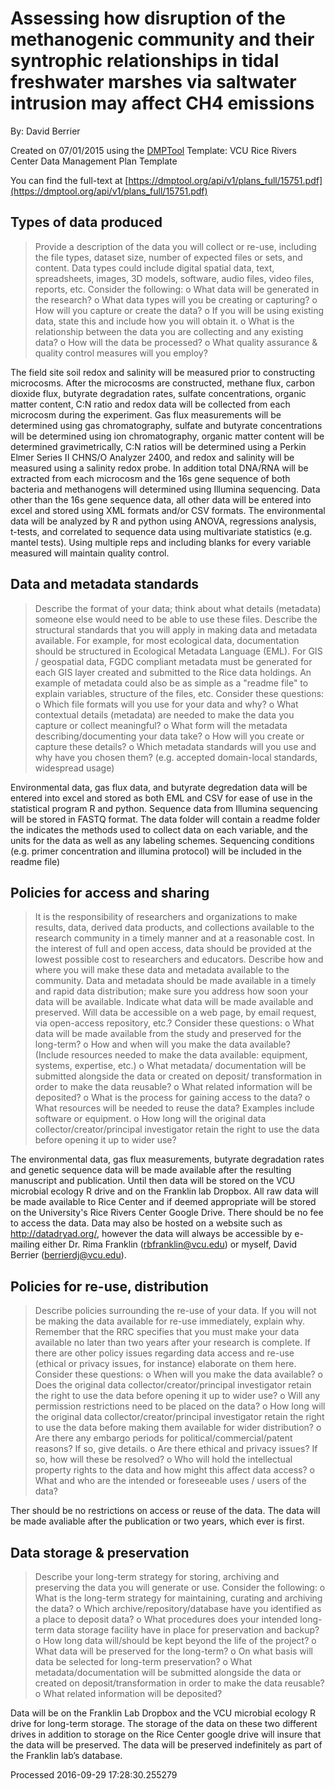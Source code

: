 # Assessing how disruption of the methanogenic community and their syntrophic relationships in tidal freshwater marshes via saltwater intrusion may affect CH4 emissions

By: David Berrier

Created on 07/01/2015 using the [DMPTool](https://dmp.cdlib.org/) Template: VCU Rice Rivers Center Data Management Plan Template

You can find the full-text at [https://dmptool.org/api/v1/plans_full/15751.pdf](https://dmptool.org/api/v1/plans_full/15751.pdf) 

## Types of data produced

> Provide a description of the data you will collect or re-use, including the file types, dataset size, number of expected files or sets, and content. Data types could include digital spatial data, text, spreadsheets, images, 3D models, software, audio files, video files, reports, etc. Consider the following:
o	What data will be generated in the research?
o	What data types will you be creating or capturing?
o	How will you capture or create the data?
o	If you will be using existing data, state this and include how you will obtain it.
o	What is the relationship between the data you are collecting and any existing data?
o	How will the data be processed?
o	What quality assurance & quality control measures will you employ?


The field site soil redox and salinity will be measured prior to constructing microcosms. After the microcosms are constructed, methane flux, carbon dioxide flux, butyrate degradation rates, sulfate concentrations, organic matter content, C:N ratio and redox data will be collected from each microcosm during the experiment. Gas flux measurements will be determined using gas chromatography, sulfate and butyrate concentrations will be determined using ion chromatography, organic matter content will be determined gravimetrically, C:N ratios will be determined using a Perkin Elmer Series II CHNS/O Analyzer 2400, and redox and salinity will be measured using a salinity redox probe. In addition total DNA/RNA will be extracted from each microcosm and the 16s gene sequence of both bacteria and methanogens will determined using Illumina sequencing. Data other than the 16s gene sequence data, all other data will be entered into excel and stored using XML formats and/or CSV formats. The environmental data will be analyzed by R and python using ANOVA, regressions analysis, t-tests, and correlated to sequence data using multivariate statistics (e.g. mantel tests). Using multiple reps and including blanks for every variable measured will maintain quality control.


## Data and metadata standards 

> Describe the format of your data; think about what details (metadata) someone else would need to be able to use these files. Describe the structural standards that you will apply in making data and metadata available. For example, for most ecological data, documentation should be structured in Ecological Metadata Language (EML).  For GIS / geospatial data, FGDC compliant metadata must be generated for each GIS layer created and submitted to the Rice data holdings.  An example of metadata could also be as simple as a "readme file" to explain variables, structure of the files, etc. Consider these questions:
o	Which file formats will you use for your data and why?
o	What contextual details (metadata) are needed to make the data you capture or collect meaningful?
o	What form will the metadata describing/documenting your data take?
o	How will you create or capture these details?
o	Which metadata standards will you use and why have you chosen them? (e.g. accepted domain-local standards, widespread usage)


Environmental data, gas flux data, and butyrate degredation data will be entered into excel and stored as both EML and CSV for ease of use in the statistical program R and python. Sequence data from Illumina sequencing will be stored in FASTQ format. The data folder will contain a readme folder the indicates the methods used to collect data on each variable, and the units for the data as well as any labeling schemes. Sequencing conditions (e.g. primer concentration and illumina protocol) will be included in the readme file)


## Policies for access and sharing

> It is the responsibility of researchers and organizations to make results, data, derived data products, and collections available to the research community in a timely manner and at a reasonable cost. In the interest of full and open access, data should be provided at the lowest possible cost to researchers and educators. 
Describe how and where you will make these data and metadata available to the community. Data and metadata should be made available in a timely and rapid data distribution; make sure you address how soon your data will be available. Indicate what data will be made available and preserved. Will data be accessible on a web page, by email request, via open-access repository, etc.? Consider these questions:
o	What data will be made available from the study and preserved for the long-term?
o	How and when will you make the data available? (Include resources needed to make the data available: equipment, systems, expertise, etc.)
o	What metadata/ documentation will be submitted alongside the data or created on deposit/ transformation in order to make the data reusable?
o	What related information will be deposited?
o	What is the process for gaining access to the data?
o	What resources will be needed to reuse the data? Examples include software or equipment.
o	How long will the original data collector/creator/principal investigator retain the right to use the data before opening it up to wider use?


The environmental data, gas flux measurements, butyrate degradation rates and genetic sequence data will be made available after the resulting manuscript and publication. Until then data will be stored on the VCU microbial ecology R drive and on the Franklin lab Dropbox. All raw data will be made available to Rice Center and if deemed appropriate will be stored on the University's Rice Rivers Center Google Drive. There should be no fee to access the data. Data may also be hosted on a website such as http://datadryad.org/, however the data will always be accessible by e-mailing either Dr. Rima Franklin (rbfranklin@vcu.edu) or myself, David Berrier (berrierdj@vcu.edu).


## Policies for re-use, distribution

> Describe policies surrounding the re-use of your data.  If you will not be making the data available for re-use immediately, explain why. Remember that the RRC specifies that you must make your data available no later than two years after your research is complete. If there are other policy issues regarding data access and re-use (ethical or privacy issues, for instance) elaborate on them here. Consider these questions:
o	When will you make the data available?
o	Does the original data collector/creator/principal investigator retain the right to use the data before opening it up to wider use?
o	Will any permission restrictions need to be placed on the data?
o	How long will the original data collector/creator/principal investigator retain the right to use the data before making them available for wider distribution?
o	Are there any embargo periods for political/commercial/patent reasons? If so, give details.
o	Are there ethical and privacy issues? If so, how will these be resolved?
o	Who will hold the intellectual property rights to the data and how might this affect data access?
o	What and who are the intended or foreseeable uses / users of the data?


Ther should be no restrictions on access or reuse of the data. The data will be made avaliable after the publication or two years, which ever is first.


## Data storage & preservation

> Describe your long-term strategy for storing, archiving and preserving the data you will generate or use. Consider the following:
o	What is the long-term strategy for maintaining, curating and archiving the data?
o	Which archive/repository/database have you identified as a place to deposit data?
o	What procedures does your intended long-term data storage facility have in place for preservation and backup?
o	How long data will/should be kept beyond the life of the project?
o	What data will be preserved for the long-term?
o	On what basis will data be selected for long-term preservation?
o	What metadata/documentation will be submitted alongside the data or created on deposit/transformation in order to make the data reusable?
o	What related information will be deposited?


Data will be on the Franklin Lab Dropbox and the VCU microbial ecology R drive for long-term storage. The storage of the data on these two different drives in addition to storage on the Rice Center google drive will insure that the data will be preserved. The data will be preserved indefinitely as part of the Franklin lab&rsquo;s database.


Processed 2016-09-29 17:28:30.255279
